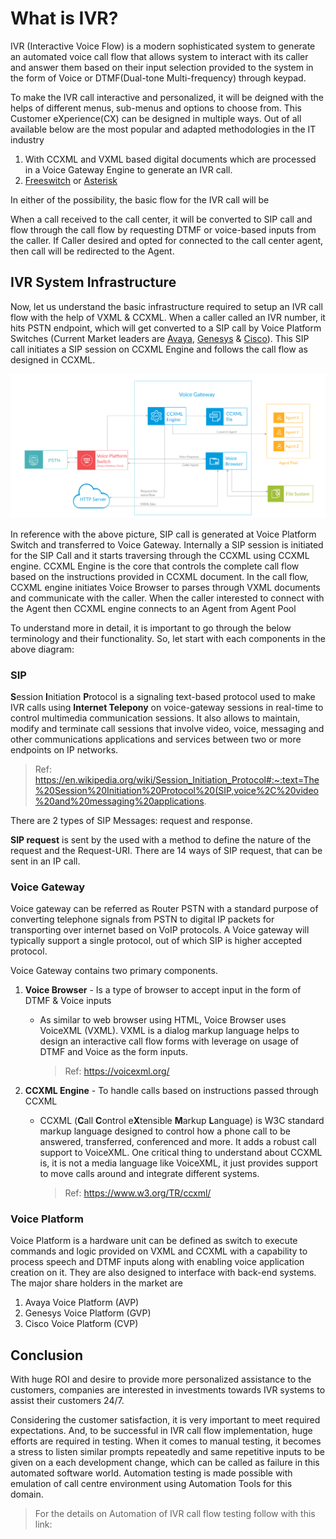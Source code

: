 # What is IVR?

IVR (Interactive Voice Flow) is a modern sophisticated system to generate an automated voice call flow that allows system to interact with its caller and answer them based on their input selection provided to the system in the form of Voice or DTMF(Dual-tone Multi-frequency) through keypad. 

To make the IVR call interactive and personalized, it will be deigned with the helps of different menus, sub-menus and options to choose from. This Customer eXperience(CX) can be designed in multiple ways. Out of all available below are the most popular and adapted methodologies in the IT industry

1. With CCXML and VXML based digital documents which are processed in a Voice Gateway Engine to generate an IVR call.
2. [Freeswitch](https://freeswitch.com/) or [Asterisk](https://www.asterisk.org/)

In either of the possibility, the basic flow for the IVR call will be



When a call received to the call center, it will be converted to SIP call and flow through the call flow by requesting DTMF or voice-based inputs from the caller. If Caller desired and opted for connected to the call center agent, then call will be redirected to the Agent.




## IVR System Infrastructure

Now, let us understand the basic infrastructure required to setup an IVR call flow with the help of VXML & CCXML. When a caller called an IVR number, it hits PSTN endpoint, which will get converted to a SIP call by Voice Platform Switches (Current Market leaders are [Avaya](https://support.avaya.com/products/P0979/voice-portal), [Genesys](https://docs.genesys.com/Documentation/GVP) & [Cisco](https://www.cisco.com/c/en/us/support/customer-collaboration/unified-customer-voice-portal-11-6/model.html)). This SIP call initiates a SIP session on CCXML Engine and follows the call flow as designed in CCXML.

![IVR Call Flow Architecture.png](https://github.com/iamsvelagaleti/Mobigesture-Blogs/blob/master/IVR%20Call%20Flow%20Architecture/IVR%20Call%20Flow%20Architecture.png?raw=true)

In reference with the above picture, SIP call is generated at Voice Platform Switch and transferred to  Voice Gateway. Internally a SIP session is initiated for the SIP Call and it starts traversing through the CCXML using CCXML engine. CCXML Engine is the core that controls the complete call flow based on the instructions provided in CCXML document. In the call flow, CCXML engine initiates Voice Browser to parses through VXML documents and communicate with the caller. When the caller interested to connect with the Agent then CCXML engine connects to an Agent from Agent Pool

To understand more in detail, it is important to go through the below terminology and their functionality. So, let start with each components in the above diagram:

### SIP

**S**ession **I**nitiation **P**rotocol is a signaling text-based protocol used to make IVR calls using **Internet Telepony** on voice-gateway sessions in real-time to control multimedia communication sessions. It also allows to maintain, modify and terminate call sessions that involve video, voice, messaging and other communications applications and services between two or more endpoints on IP networks.

> Ref: https://en.wikipedia.org/wiki/Session_Initiation_Protocol#:~:text=The%20Session%20Initiation%20Protocol%20(SIP,voice%2C%20video%20and%20messaging%20applications.

There are 2 types of SIP Messages: request and response. 

**SIP request** is sent by the used with a method to define the nature of the request and the Request-URI. There are 14 ways of SIP request, that can be sent in an IP call.



### Voice Gateway

Voice gateway can be referred as Router PSTN with a standard purpose of converting telephone signals from PSTN to digital IP packets for transporting over internet based on VoIP protocols. A Voice gateway will typically support a single protocol, out of which SIP is higher accepted protocol.

Voice Gateway contains two primary components.

1. **Voice Browser** -  Is a type of browser to accept input in the form of DTMF & Voice inputs

   - As similar to web browser using HTML, Voice Browser uses VoiceXML (VXML). VXML is a dialog markup language helps to design an interactive call flow forms with leverage on usage of DTMF and Voice as the form inputs. 

     > Ref: https://voicexml.org/

2. **CCXML Engine** - To handle calls based on instructions passed through CCXML

   - CCXML (**C**all **C**ontrol e**X**tensible **M**arkup **L**anguage) is W3C standard markup language designed to control how a phone call to be answered, transferred, conferenced and more. It adds a robust call support to VoiceXML. One critical thing to understand about CCXML is, it is not a media language like VoiceXML, it just provides support to move calls around and integrate different systems.

     > Ref: https://www.w3.org/TR/ccxml/

### Voice Platform

Voice Platform is a hardware unit can be defined as switch to execute commands and logic provided on VXML and CCXML with a capability to process speech and DTMF inputs along with enabling voice application creation on it. They are also designed to interface with back-end systems. The major share holders in the market are

1. Avaya Voice Platform (AVP)
2. Genesys Voice Platform (GVP)
3. Cisco Voice Platform (CVP)

## Conclusion

With huge ROI and desire to provide more personalized assistance to the customers, companies are interested in investments towards IVR systems to assist their customers 24/7. 

Considering the customer satisfaction, it is very important to meet required expectations. And, to be successful in IVR call flow implementation, huge efforts are required in testing. When it comes to manual testing, it becomes a stress to listen similar prompts repeatedly and same repetitive inputs to be given on a each development change, which can be called as failure in this automated software world. Automation testing is made possible with emulation of call centre environment using Automation Tools for this domain.

> For the details on Automation of IVR call flow testing follow with this link:

 


